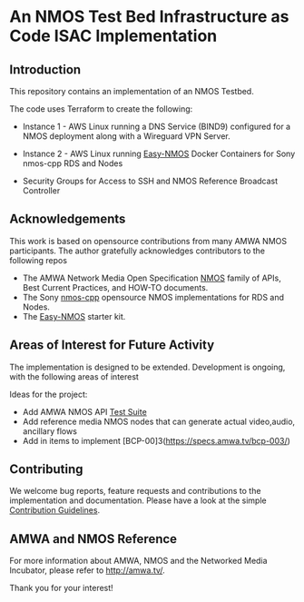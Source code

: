 # An NMOS Test Bed Infrastructure as Code ISAC Implementation

## Introduction

This repository contains an implementation of an NMOS Testbed. 

The code uses Terraform to create the following:   

- Instance 1 - AWS Linux running a 
DNS Service (BIND9) configured for a NMOS deployment along with a
Wireguard VPN Server.

- Instance 2 - AWS Linux running 
[Easy-NMOS](https://github.com/rhastie/easy-nmos) Docker Containers for Sony nmos-cpp RDS and Nodes
  
- Security Groups for Access to
SSH and 
NMOS Reference Broadcast Controller


## Acknowledgements

This work is based on opensource contributions from many AMWA NMOS participants. The author gratefully acknowledges contributors to the following repos
 
- The AMWA Network Media Open Specification [NMOS](https://www.amwa.tv/nmos-overview) family of APIs, Best Current Practices, and HOW-TO documents.  
- The Sony [nmos-cpp](https://github.com/sony/nmos-cpp) opensource NMOS implementations for RDS and Nodes. 
- The [Easy-NMOS](https://github.com/rhastie/easy-nmos) starter kit.
  

## Areas of Interest for Future Activity

The implementation is designed to be extended. Development is ongoing, with the following areas of interest 

Ideas for the project:

- Add AMWA NMOS API [Test Suite](https://github.com/AMWA-TV/nmos-testing)
- Add reference media NMOS nodes that can generate actual video,audio, ancillary flows
- Add in items to implement [BCP-00]3(https://specs.amwa.tv/bcp-003/)
  
## Contributing

We welcome bug reports, feature requests and contributions to the implementation and documentation.
Please have a look at the simple [Contribution Guidelines](CONTRIBUTING.md).

## AMWA and NMOS Reference

For more information about AMWA, NMOS and the Networked Media Incubator, please refer to <http://amwa.tv/>.


Thank you for your interest!

